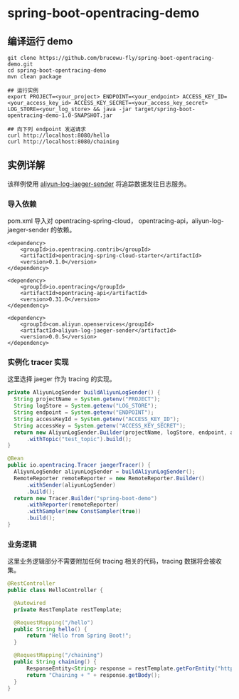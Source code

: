 # spring-boot-opentracing-demo

## 编译运行 demo
```
git clone https://github.com/brucewu-fly/spring-boot-opentracing-demo.git
cd spring-boot-opentracing-demo
mvn clean package

## 运行实例
export PROJECT=<your_project> ENDPOINT=<your_endpoint> ACCESS_KEY_ID=<your_access_key_id> ACCESS_KEY_SECRET=<your_access_key_secret> LOG_STORE=<your_log_store> && java -jar target/spring-boot-opentracing-demo-1.0-SNAPSHOT.jar

## 向下列 endpoint 发送请求
curl http://localhost:8080/hello
curl http://localhost:8080/chaining
```

## 实例详解
该样例使用 [aliyun-log-jaeger-sender](https://github.com/aliyun/aliyun-log-jaeger-sender) 将追踪数据发往日志服务。

### 导入依赖
pom.xml 导入对 opentracing-spring-cloud， opentracing-api，aliyun-log-jaeger-sender 的依赖。
```
<dependency>
	<groupId>io.opentracing.contrib</groupId>
	<artifactId>opentracing-spring-cloud-starter</artifactId>
	<version>0.1.0</version>
</dependency>

<dependency>
	<groupId>io.opentracing</groupId>
	<artifactId>opentracing-api</artifactId>
	<version>0.31.0</version>
</dependency>

<dependency>
    <groupId>com.aliyun.openservices</groupId>
    <artifactId>aliyun-log-jaeger-sender</artifactId>
    <version>0.0.5</version>
</dependency>
```

### 实例化 tracer 实现
这里选择 jaeger 作为 tracing 的实现。
```java
private AliyunLogSender buildAliyunLogSender() {
  String projectName = System.getenv("PROJECT");
  String logStore = System.getenv("LOG_STORE");
  String endpoint = System.getenv("ENDPOINT");
  String accessKeyId = System.getenv("ACCESS_KEY_ID");
  String accessKey = System.getenv("ACCESS_KEY_SECRET");
  return new AliyunLogSender.Builder(projectName, logStore, endpoint, accessKeyId, accessKey)
      .withTopic("test_topic").build();
}

@Bean
public io.opentracing.Tracer jaegerTracer() {
  AliyunLogSender aliyunLogSender = buildAliyunLogSender();
  RemoteReporter remoteReporter = new RemoteReporter.Builder()
      .withSender(aliyunLogSender)
      .build();
  return new Tracer.Builder("spring-boot-demo")
      .withReporter(remoteReporter)
      .withSampler(new ConstSampler(true))
      .build();
}
```

### 业务逻辑
这里业务逻辑部分不需要附加任何 tracing 相关的代码，tracing 数据将会被收集。
```java
@RestController
public class HelloController {

  @Autowired
  private RestTemplate restTemplate;

  @RequestMapping("/hello")
  public String hello() {
      return "Hello from Spring Boot!";
  }

  @RequestMapping("/chaining")
  public String chaining() {
      ResponseEntity<String> response = restTemplate.getForEntity("http://localhost:8080/hello", String.class);
      return "Chaining + " + response.getBody();
  }
}
```
